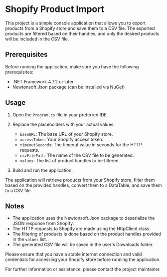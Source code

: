 # Shopify Product Import

This project is a simple console application that allows you to export products from a Shopify store and save them to a CSV file. The exported products are filtered based on their handles, and only the desired products will be included in the CSV file.

## Prerequisites

Before running the application, make sure you have the following prerequisites:

- .NET Framework 4.7.2 or later
- Newtonsoft.Json package (can be installed via NuGet)

## Usage

1. Open the `Program.cs` file in your preferred IDE.
2. Replace the placeholders with your actual values:

   - `baseURL`: The base URL of your Shopify store.
   - `accessToken`: Your Shopify access token.
   - `timeoutSeconds`: The timeout value in seconds for the HTTP requests.
   - `csvFilePath`: The name of the CSV file to be generated.
   - `values`: The list of product handles to be filtered.

3. Build and run the application.

The application will retrieve products from your Shopify store, filter them based on the provided handles, convert them to a DataTable, and save them to a CSV file.

## Notes

- The application uses the Newtonsoft.Json package to deserialize the JSON response from Shopify.
- The HTTP requests to Shopify are made using the HttpClient class.
- The filtering of products is done based on the product handles provided in the `values` list.
- The generated CSV file will be saved in the user's Downloads folder.

Please ensure that you have a stable internet connection and valid credentials for accessing your Shopify store before running the application.

For further information or assistance, please contact the project maintainer.
